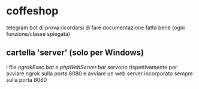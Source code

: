 # coffeshop

telegram bot di prova
ricordarsi di fare documentazione fatta bene (ogni funzione/classe spiegata)

## cartella 'server' (solo per Windows)

i file *ngrokExec.bat* e *phpWebServer.bat* servono rispettivamente per avviare ngrok sulla porta 8080 e avviare un web server incorporato sempre sulla porta 8080